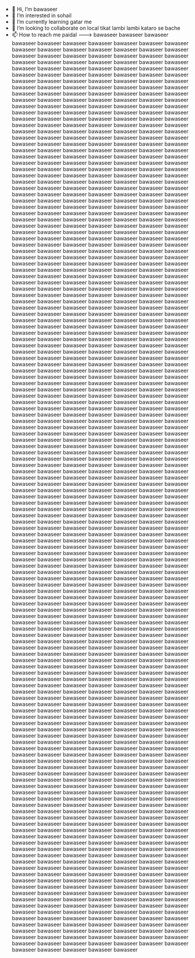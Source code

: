 - 👋 Hi, I’m bawaseer 
- 👀 I’m interested in sohail
- 🌱 I’m currently learning gatar me 
- 💞️ I’m looking to collaborate on local tikat lambi lambi kataro se bache
- 📫 How to reach me paidal
--->
bawaseer bawaseer bawaseer bawaseer bawaseer bawaseer bawaseer bawaseer bawaseer bawaseer bawaseer bawaseer bawaseer bawaseer bawaseer bawaseer bawaseer bawaseer bawaseer bawaseer bawaseer bawaseer bawaseer bawaseer bawaseer bawaseer bawaseer bawaseer bawaseer bawaseer bawaseer bawaseer bawaseer bawaseer bawaseer bawaseer bawaseer bawaseer bawaseer bawaseer bawaseer bawaseer bawaseer bawaseer bawaseer bawaseer bawaseer bawaseer bawaseer bawaseer bawaseer bawaseer bawaseer bawaseer bawaseer bawaseer bawaseer bawaseer bawaseer bawaseer bawaseer bawaseer bawaseer bawaseer bawaseer bawaseer bawaseer bawaseer bawaseer bawaseer bawaseer bawaseer bawaseer bawaseer bawaseer bawaseer bawaseer bawaseer bawaseer bawaseer bawaseer bawaseer bawaseer bawaseer bawaseer bawaseer bawaseer bawaseer bawaseer bawaseer bawaseer bawaseer bawaseer bawaseer bawaseer bawaseer bawaseer bawaseer bawaseer bawaseer bawaseer bawaseer bawaseer bawaseer bawaseer bawaseer bawaseer bawaseer bawaseer bawaseer bawaseer bawaseer bawaseer bawaseer bawaseer bawaseer bawaseer bawaseer bawaseer bawaseer bawaseer bawaseer bawaseer bawaseer bawaseer bawaseer bawaseer bawaseer bawaseer bawaseer bawaseer bawaseer bawaseer bawaseer bawaseer bawaseer bawaseer bawaseer bawaseer bawaseer bawaseer bawaseer bawaseer bawaseer bawaseer bawaseer bawaseer bawaseer bawaseer bawaseer bawaseer bawaseer bawaseer bawaseer bawaseer bawaseer bawaseer bawaseer bawaseer bawaseer bawaseer bawaseer bawaseer bawaseer bawaseer bawaseer bawaseer bawaseer bawaseer bawaseer bawaseer bawaseer bawaseer bawaseer bawaseer bawaseer bawaseer bawaseer bawaseer bawaseer bawaseer bawaseer bawaseer bawaseer bawaseer bawaseer bawaseer bawaseer bawaseer bawaseer bawaseer bawaseer bawaseer bawaseer bawaseer bawaseer bawaseer bawaseer bawaseer bawaseer bawaseer bawaseer bawaseer bawaseer bawaseer bawaseer bawaseer bawaseer bawaseer bawaseer bawaseer bawaseer bawaseer bawaseer bawaseer bawaseer bawaseer bawaseer bawaseer bawaseer bawaseer bawaseer bawaseer bawaseer bawaseer bawaseer bawaseer bawaseer bawaseer bawaseer bawaseer bawaseer bawaseer bawaseer bawaseer bawaseer bawaseer bawaseer bawaseer bawaseer bawaseer bawaseer bawaseer bawaseer bawaseer bawaseer bawaseer bawaseer bawaseer bawaseer bawaseer bawaseer bawaseer bawaseer bawaseer bawaseer bawaseer bawaseer bawaseer bawaseer bawaseer bawaseer bawaseer bawaseer bawaseer bawaseer bawaseer bawaseer bawaseer bawaseer bawaseer bawaseer bawaseer bawaseer bawaseer bawaseer bawaseer bawaseer bawaseer bawaseer bawaseer bawaseer bawaseer bawaseer bawaseer bawaseer bawaseer bawaseer bawaseer bawaseer bawaseer bawaseer bawaseer bawaseer bawaseer bawaseer bawaseer bawaseer bawaseer bawaseer bawaseer bawaseer bawaseer bawaseer bawaseer bawaseer bawaseer bawaseer bawaseer bawaseer bawaseer bawaseer bawaseer bawaseer bawaseer bawaseer bawaseer bawaseer bawaseer bawaseer bawaseer bawaseer bawaseer bawaseer bawaseer bawaseer bawaseer bawaseer bawaseer bawaseer bawaseer bawaseer bawaseer bawaseer bawaseer bawaseer bawaseer bawaseer bawaseer bawaseer bawaseer bawaseer bawaseer bawaseer bawaseer bawaseer bawaseer bawaseer bawaseer bawaseer bawaseer bawaseer bawaseer bawaseer bawaseer bawaseer bawaseer bawaseer bawaseer bawaseer bawaseer bawaseer bawaseer bawaseer bawaseer bawaseer bawaseer bawaseer bawaseer bawaseer bawaseer bawaseer bawaseer bawaseer bawaseer bawaseer bawaseer bawaseer bawaseer bawaseer bawaseer bawaseer bawaseer bawaseer bawaseer bawaseer bawaseer bawaseer bawaseer bawaseer bawaseer bawaseer bawaseer bawaseer bawaseer bawaseer bawaseer bawaseer bawaseer bawaseer bawaseer bawaseer bawaseer bawaseer bawaseer bawaseer bawaseer bawaseer bawaseer bawaseer bawaseer bawaseer bawaseer bawaseer bawaseer bawaseer bawaseer bawaseer bawaseer bawaseer bawaseer bawaseer bawaseer bawaseer bawaseer bawaseer bawaseer bawaseer bawaseer bawaseer bawaseer bawaseer bawaseer bawaseer bawaseer bawaseer bawaseer bawaseer bawaseer bawaseer bawaseer bawaseer bawaseer bawaseer bawaseer bawaseer bawaseer bawaseer bawaseer bawaseer bawaseer bawaseer bawaseer bawaseer bawaseer bawaseer bawaseer bawaseer bawaseer bawaseer bawaseer bawaseer bawaseer bawaseer bawaseer bawaseer bawaseer bawaseer bawaseer bawaseer bawaseer bawaseer bawaseer bawaseer bawaseer bawaseer bawaseer bawaseer bawaseer bawaseer bawaseer bawaseer bawaseer bawaseer bawaseer bawaseer bawaseer bawaseer bawaseer bawaseer bawaseer bawaseer bawaseer bawaseer bawaseer bawaseer bawaseer bawaseer bawaseer bawaseer bawaseer bawaseer bawaseer bawaseer bawaseer bawaseer bawaseer bawaseer bawaseer bawaseer bawaseer bawaseer bawaseer bawaseer bawaseer bawaseer bawaseer bawaseer bawaseer bawaseer bawaseer bawaseer bawaseer bawaseer bawaseer bawaseer bawaseer bawaseer bawaseer bawaseer bawaseer bawaseer bawaseer bawaseer bawaseer bawaseer bawaseer bawaseer bawaseer bawaseer bawaseer bawaseer bawaseer bawaseer bawaseer bawaseer bawaseer bawaseer bawaseer bawaseer bawaseer bawaseer bawaseer bawaseer bawaseer bawaseer bawaseer bawaseer bawaseer bawaseer bawaseer bawaseer bawaseer bawaseer bawaseer bawaseer bawaseer bawaseer bawaseer bawaseer bawaseer bawaseer bawaseer bawaseer bawaseer bawaseer bawaseer bawaseer bawaseer bawaseer bawaseer bawaseer bawaseer bawaseer bawaseer bawaseer bawaseer bawaseer bawaseer bawaseer bawaseer bawaseer bawaseer bawaseer bawaseer bawaseer bawaseer bawaseer bawaseer bawaseer bawaseer bawaseer bawaseer bawaseer bawaseer bawaseer bawaseer bawaseer bawaseer bawaseer bawaseer bawaseer bawaseer bawaseer bawaseer bawaseer bawaseer bawaseer bawaseer bawaseer bawaseer bawaseer bawaseer bawaseer bawaseer bawaseer bawaseer bawaseer bawaseer bawaseer bawaseer bawaseer bawaseer bawaseer bawaseer bawaseer bawaseer bawaseer bawaseer bawaseer bawaseer bawaseer bawaseer bawaseer bawaseer bawaseer bawaseer bawaseer bawaseer bawaseer bawaseer bawaseer bawaseer bawaseer bawaseer bawaseer bawaseer bawaseer bawaseer bawaseer bawaseer bawaseer bawaseer bawaseer bawaseer bawaseer bawaseer bawaseer bawaseer bawaseer bawaseer bawaseer bawaseer bawaseer bawaseer bawaseer bawaseer bawaseer bawaseer bawaseer bawaseer bawaseer bawaseer bawaseer bawaseer bawaseer bawaseer bawaseer bawaseer bawaseer bawaseer bawaseer bawaseer bawaseer bawaseer bawaseer bawaseer bawaseer bawaseer bawaseer bawaseer bawaseer bawaseer bawaseer bawaseer bawaseer bawaseer bawaseer bawaseer bawaseer bawaseer bawaseer bawaseer bawaseer bawaseer bawaseer bawaseer bawaseer bawaseer bawaseer bawaseer bawaseer bawaseer bawaseer bawaseer bawaseer bawaseer bawaseer bawaseer bawaseer bawaseer bawaseer bawaseer bawaseer bawaseer bawaseer bawaseer bawaseer bawaseer bawaseer bawaseer bawaseer bawaseer bawaseer bawaseer bawaseer bawaseer bawaseer bawaseer bawaseer bawaseer bawaseer bawaseer bawaseer bawaseer bawaseer bawaseer bawaseer bawaseer bawaseer bawaseer bawaseer bawaseer bawaseer bawaseer bawaseer bawaseer bawaseer bawaseer bawaseer bawaseer bawaseer bawaseer bawaseer bawaseer bawaseer bawaseer bawaseer bawaseer bawaseer bawaseer bawaseer bawaseer bawaseer bawaseer bawaseer bawaseer bawaseer bawaseer bawaseer bawaseer bawaseer bawaseer bawaseer bawaseer bawaseer bawaseer bawaseer bawaseer bawaseer bawaseer bawaseer bawaseer bawaseer bawaseer bawaseer bawaseer bawaseer bawaseer bawaseer bawaseer bawaseer bawaseer bawaseer bawaseer bawaseer bawaseer bawaseer bawaseer bawaseer bawaseer bawaseer bawaseer bawaseer bawaseer bawaseer bawaseer bawaseer bawaseer bawaseer bawaseer bawaseer bawaseer bawaseer bawaseer bawaseer bawaseer bawaseer bawaseer bawaseer bawaseer bawaseer bawaseer bawaseer bawaseer bawaseer bawaseer bawaseer bawaseer bawaseer bawaseer bawaseer bawaseer bawaseer bawaseer bawaseer bawaseer bawaseer bawaseer bawaseer bawaseer bawaseer bawaseer bawaseer bawaseer bawaseer bawaseer bawaseer bawaseer bawaseer bawaseer bawaseer bawaseer bawaseer bawaseer bawaseer bawaseer bawaseer bawaseer bawaseer bawaseer bawaseer bawaseer bawaseer bawaseer bawaseer bawaseer bawaseer bawaseer bawaseer bawaseer bawaseer bawaseer bawaseer bawaseer bawaseer bawaseer bawaseer bawaseer bawaseer bawaseer bawaseer bawaseer bawaseer bawaseer bawaseer bawaseer bawaseer bawaseer bawaseer bawaseer bawaseer bawaseer bawaseer bawaseer bawaseer bawaseer bawaseer bawaseer bawaseer bawaseer bawaseer bawaseer bawaseer bawaseer bawaseer bawaseer bawaseer bawaseer bawaseer bawaseer bawaseer bawaseer bawaseer bawaseer bawaseer bawaseer bawaseer bawaseer bawaseer bawaseer bawaseer bawaseer bawaseer bawaseer bawaseer bawaseer bawaseer bawaseer bawaseer bawaseer bawaseer bawaseer bawaseer bawaseer bawaseer bawaseer bawaseer bawaseer bawaseer bawaseer bawaseer bawaseer bawaseer bawaseer bawaseer bawaseer bawaseer bawaseer bawaseer bawaseer bawaseer bawaseer bawaseer bawaseer bawaseer bawaseer bawaseer bawaseer bawaseer bawaseer bawaseer bawaseer bawaseer bawaseer bawaseer bawaseer bawaseer bawaseer bawaseer bawaseer bawaseer bawaseer bawaseer bawaseer bawaseer bawaseer bawaseer bawaseer bawaseer bawaseer bawaseer bawaseer bawaseer bawaseer bawaseer bawaseer bawaseer bawaseer bawaseer bawaseer bawaseer bawaseer bawaseer bawaseer bawaseer 
